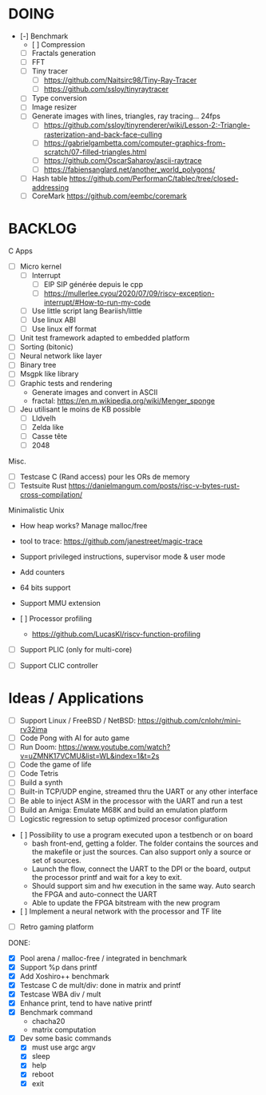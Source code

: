 # DOING

- [-] Benchmark
    - [ ] Compression
    - [ ] Fractals generation
    - [ ] FFT
    - [ ] Tiny tracer
        - [ ] https://github.com/Naitsirc98/Tiny-Ray-Tracer
        - [ ] https://github.com/ssloy/tinyraytracer
    - [ ] Type conversion
    - [ ] Image resizer
	- [ ] Generate images with lines, triangles, ray tracing… 24fps
		- [ ] https://github.com/ssloy/tinyrenderer/wiki/Lesson-2:-Triangle-rasterization-and-back-face-culling
		- [ ] https://gabrielgambetta.com/computer-graphics-from-scratch/07-filled-triangles.html
		- [ ] https://github.com/OscarSaharoy/ascii-raytrace
		- [ ] https://fabiensanglard.net/another_world_polygons/
	- [ ] Hash table https://github.com/PerformanC/tablec/tree/closed-addressing
	- [ ] CoreMark https://github.com/eembc/coremark

# BACKLOG

C Apps

- [ ] Micro kernel
    - [ ] Interrupt
        - [ ] EIP SIP générée depuis le cpp
        - [ ] https://mullerlee.cyou/2020/07/09/riscv-exception-interrupt/#How-to-run-my-code
    - [ ] Use little script lang Beariish/little
    - [ ] Use linux ABI
    - [ ] Use linux elf format
- [ ] Unit test framework adapted to embedded platform
- [ ] Sorting (bitonic)
- [ ] Neural network like layer
- [ ] Binary tree
- [ ] Msgpk like library
- [ ] Graphic tests and rendering
    - Generate images and convert in ASCII
    - fractal: https://en.m.wikipedia.org/wiki/Menger_sponge
- [ ] Jeu utilisant le moins de KB possible
    - [ ] Lldvelh
    - [ ] Zelda like
    - [ ] Casse tête
    - [ ] 2048

Misc.
- [ ] Testcase C (Rand access) pour les ORs de memory
- [ ] Testsuite Rust https://danielmangum.com/posts/risc-v-bytes-rust-cross-compilation/

Minimalistic Unix
- How heap works? Manage malloc/free
- tool to trace: https://github.com/janestreet/magic-trace
- Support privileged instructions, supervisor mode & user mode
- Add counters
- 64 bits support
- Support MMU extension

- [ ] Processor profiling
    - https://github.com/LucasKl/riscv-function-profiling

- [ ] Support PLIC (only for multi-core)
- [ ] Support CLIC controller


# Ideas / Applications

- [ ] Support Linux / FreeBSD / NetBSD: https://github.com/cnlohr/mini-rv32ima
- [ ] Code Pong with AI for auto game
- [ ] Run Doom: https://www.youtube.com/watch?v=uZMNK17VCMU&list=WL&index=1&t=2s
- [ ] Code the game of life
- [ ] Code Tetris
- [ ] Build a synth
- [ ] Built-in TCP/UDP engine, streamed thru the UART or any other interface
- [ ] Be able to inject ASM in the processor with the UART and run a test
- [ ] Build an Amiga: Emulate M68K and build an emulation platform
- [ ] Logicstic regression to setup optimized procesor configuration
- [ ] Possibility to use a program executed upon a testbench or on board
    - bash front-end, getting a folder. The folder contains the sources and
      the makefile or just the sources. Can also support only a source or set
      of sources.
    - Launch the flow, connect the UART to the DPI or the board, output the
      processor printf and wait for a key to exit.
    - Should support sim and hw execution in the same way. Auto search the FPGA
      and auto-connect the UART
    - Able to update the FPGA bitstream with the new program
- [ ] Implement a neural network with the processor and TF lite
- [ ] Retro gaming platform

DONE:

- [X] Pool arena / malloc-free / integrated in benchmark
- [X] Support %p dans printf
- [X] Add Xoshiro++ benchmark
- [X] Testcase C de mult/div: done in matrix and printf
- [X] Testcase WBA div / mult
- [X] Enhance print, tend to have native printf
- [X] Benchmark command
    - chacha20
    - matrix computation
- [X] Dev some basic commands
    - [X] must use argc argv
    - [X] sleep
    - [X] help
    - [X] reboot
    - [X] exit
